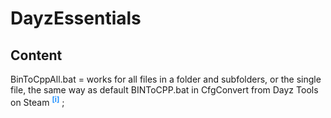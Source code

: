 # DayzEssentials

## Content
BinToCppAll.bat = works for all files in a folder and subfolders, or the single file, the same way as default BINToCPP.bat in CfgConvert from Dayz Tools on Steam <sup title="(put it in `DayZ Tools\Bin\CfgConvert` folder and drag the target file/folder on it)" style="color:dodgerBlue;">__[i]__</sup> ;

